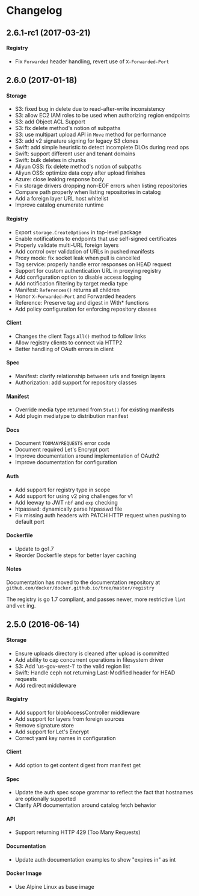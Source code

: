 # Changelog

## 2.6.1-rc1 (2017-03-21)

#### Registry
- Fix `Forwarded` header handling, revert use of `X-Forwarded-Port`

## 2.6.0 (2017-01-18)

#### Storage
- S3: fixed bug in delete due to read-after-write inconsistency
- S3: allow EC2 IAM roles to be used when authorizing region endpoints
- S3: add Object ACL Support
- S3: fix delete method's notion of subpaths
- S3: use multipart upload API in `Move` method for performance
- S3: add v2 signature signing for legacy S3 clones
- Swift: add simple heuristic to detect incomplete DLOs during read ops
- Swift: support different user and tenant domains
- Swift: bulk deletes in chunks
- Aliyun OSS: fix delete method's notion of subpaths
- Aliyun OSS: optimize data copy after upload finishes
- Azure: close leaking response body
- Fix storage drivers dropping non-EOF errors when listing repositories
- Compare path properly when listing repositories in catalog
- Add a foreign layer URL host whitelist
- Improve catalog enumerate runtime

#### Registry
- Export `storage.CreateOptions` in top-level package
- Enable notifications to endpoints that use self-signed certificates
- Properly validate multi-URL foreign layers
- Add control over validation of URLs in pushed manifests
- Proxy mode: fix socket leak when pull is cancelled
- Tag service: properly handle error responses on HEAD request
- Support for custom authentication URL in proxying registry
- Add configuration option to disable access logging
- Add notification filtering by target media type
- Manifest: `References()` returns all children
- Honor `X-Forwarded-Port` and Forwarded headers
- Reference: Preserve tag and digest in With* functions
- Add policy configuration for enforcing repository classes

#### Client
- Changes the client Tags `All()` method to follow links
- Allow registry clients to connect via HTTP2
- Better handling of OAuth errors in client
  
#### Spec
- Manifest: clarify relationship between urls and foreign layers
- Authorization: add support for repository classes

#### Manifest
- Override media type returned from `Stat()` for existing manifests
- Add plugin mediatype to distribution manifest

#### Docs
- Document `TOOMANYREQUESTS` error code
- Document required Let's Encrypt port
- Improve documentation around implementation of OAuth2
- Improve documentation for configuration

#### Auth
- Add support for registry type in scope
- Add support for using v2 ping challenges for v1
- Add leeway to JWT `nbf` and `exp` checking
- htpasswd: dynamically parse htpasswd file
- Fix missing auth headers with PATCH HTTP request when pushing to default port

#### Dockerfile
- Update to go1.7
- Reorder Dockerfile steps for better layer caching

#### Notes

Documentation has moved to the documentation repository at
`github.com/docker/docker.github.io/tree/master/registry`

The registry is go 1.7 compliant, and passes newer, more restrictive `lint` and `vet` ing.


## 2.5.0 (2016-06-14)

#### Storage
- Ensure uploads directory is cleaned after upload is committed
- Add ability to cap concurrent operations in filesystem driver
- S3: Add 'us-gov-west-1' to the valid region list
- Swift: Handle ceph not returning Last-Modified header for HEAD requests
- Add redirect middleware

#### Registry
- Add support for blobAccessController middleware
- Add support for layers from foreign sources
- Remove signature store
- Add support for Let's Encrypt
- Correct yaml key names in configuration

#### Client
- Add option to get content digest from manifest get

#### Spec
- Update the auth spec scope grammar to reflect the fact that hostnames are optionally supported
- Clarify API documentation around catalog fetch behavior

#### API
- Support returning HTTP 429 (Too Many Requests)

#### Documentation
- Update auth documentation examples to show "expires in" as int

#### Docker Image
- Use Alpine Linux as base image


